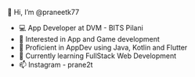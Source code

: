 👋 Hi, I’m @praneetk77
- 💻 App Developer at DVM - BITS Pilani
- 👀 Interested in App and Game development
- 🌱 Proficient in AppDev using Java, Kotlin and Flutter
- 🎯 Currently learning FullStack Web Development
- 📫 Instagram - prane2t



<!---
praneetk77/praneetk77 is a ✨ special ✨ repository because its `README.md` (this file) appears on your GitHub profile.
You can click the Preview link to take a look at your changes.
--->
